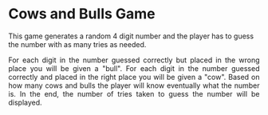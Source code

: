 # Cows and Bulls Game

This game generates a random 4 digit number and the player has to guess the number with as many tries as needed. 

<p align="justify">
For each digit in the number guessed 
correctly but placed in the wrong place you will be given a "bull". For each digit in the number guessed correctly and placed in the right place you will be 
given a "cow". Based on how many cows and bulls the player will know eventually what the number is. In the end, the number of tries taken to guess the number 
will be displayed.
</p>
